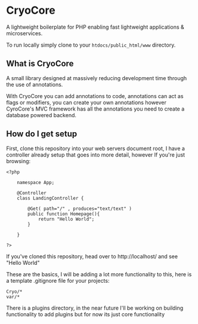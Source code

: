 # CryoCore
A lightweight boilerplate for PHP enabling fast lightweight applications &amp; microservices.

To run locally simply clone to your `htdocs/public_html/www` directory.

## What is CryoCore
A small library designed at massively reducing development time through the use of annotations.

With CryoCore you can add annotations to code, annotations can act as flags or modifiers, you can
create your own annotations however CyroCore's MVC framework has all the annotations you need to create
a database powered backend. 

## How do I get setup
First, clone this repository into your web servers document root, I have a controller already setup that goes
into more detail, however If you're just browsing:

```
<?php

    namespace App;

    @Controller
    class LandingController {

        @Get( path="/" , produces="text/text" )
        public function Homepage(){
            return "Hello World";
        }

    }

?>
```
If you've cloned this repository, head over to http://localhost/ and see "Hello World"

These are the basics, I will be adding a lot more functionality to this, here is a template .gitignore file for your projects:
```
Cryo/*
var/*
```

There is a plugins directory, in the near future I'll be working on building functionality to add plugins but for now its
just core functionality